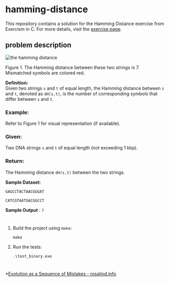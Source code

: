 # hamming-distance

This repository contains a solution for the Hamming Distance exercise from Exercism in C.
For more details, visit the [exercise page](https://exercism.org/tracks/c/exercises/hamming).

## problem description

![the hamming distance](https://rosalind.info/media/problems/hamm/Hamming_distance.png "The Hamming distance between these two strings is 7. Mismatched symbols are colored red.")

Figure 1. The Hamming distance between these two strings is 7. Mismatched symbols are colored red.

**Definition:**  
Given two strings `s` and `t` of equal length, the Hamming distance between `s` and `t`, denoted as `dH(s,t)`, is the number of corresponding symbols that differ between `s` and `t`. 

### Example:
Refer to Figure 1 for visual representation (if available).

### Given:
Two DNA strings `s` and `t` of equal length (not exceeding 1 kbp).

### Return:
The Hamming distance `dH(s,t)` between the two strings.

**Sample Dataset**:

`GAGCCTACTAACGGGAT`

`CATCGTAATGACGGCCT`

**Sample Output** :
`7`

#

1. Build the project using `make`:
    ```
    make
    ```

2. Run the tests:
    ```
    .\test_binary.exe
    ```


#

*[Evolution as a Sequence of Mistakes - rosalind.info](https://rosalind.info/problems/hamm/)